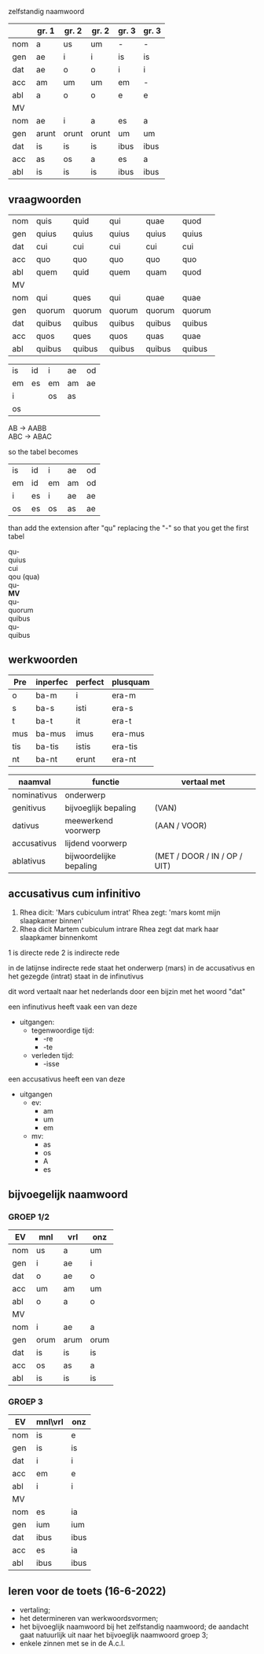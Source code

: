zelfstandig naamwoord

|    | gr. 1 |gr. 2  | gr. 2 | gr. 3| gr. 3
|----|-------|-------|-------|------|------|
|nom | a     | us    | um    | -    | -
|gen | ae    | i     | i     | is   | is
|dat | ae    | o     | o     | i    | i
|acc | am    | um    | um    | em   | -
|abl | a     | o     | o     | e    | e
|MV  |       |       |       |      |
|nom | ae    | i     | a     | es   | a
|gen | arunt | orunt | orunt | um   | um
|dat | is    | is    | is    | ibus | ibus
|acc | as    | os    | a     | es   | a
|abl | is    | is    | is    | ibus | ibus


## vraagwoorden

|    |        |        |        |        |        |
|----|--------|--------|--------|--------|--------|
|nom | quis   | quid   | qui    | quae   | quod   
|gen | quius  | quius  | quius  | quius  | quius   
|dat | cui    | cui    | cui    | cui    | cui
|acc | quo    | quo    | quo    | quo    | quo
|abl | quem   | quid   | quem   | quam   | quod
| MV |        |        |        |        |
|nom | qui    | ques   | qui    | quae   | quae
|gen | quorum | quorum | quorum | quorum | quorum
|dat | quibus | quibus | quibus | quibus | quibus
|acc | quos   | ques   | quos   | quas   | quae
|abl | quibus | quibus | quibus | quibus | quibus

|  |  |  |  |  |
|--|--|--|--|--|
|is|id|i |ae|od|
|em|es|em|am|ae|
|i |  |os|as|  |
|os|  |  |  |  |

AB -> AABB \
ABC -> ABAC

so the tabel becomes

|  |  |  |  |  |
|--|--|--|--|--|
|is|id|i |ae|od|
|em|id|em|am|od|
|i |es|i |ae|ae|
|os|es|os|as|ae|
  
than add the extension after "qu" replacing the "-"
so that you get the first tabel

qu-       \
quius     \
cui       \
qou (qua) \
qu-       \
**MV**    \
qu-       \
quorum    \
quibus    \
qu-       \
quibus    

## werkwoorden
|Pre|inperfec|perfect|plusquam
|-|-|-|-
|o   | ba-m  | i     |era-m
|s   | ba-s  | isti  |era-s
|t   | ba-t  | it    |era-t
|mus | ba-mus| imus  |era-mus
|tis | ba-tis| istis |era-tis
|nt  | ba-nt | erunt |era-nt


| naamval    | functie                 | vertaal met |
|------------|-------------------------|-------------|
|nominativus | onderwerp               |                              
|genitivus   | bijvoeglijk bepaling    | (VAN) 
|dativus     | meewerkend voorwerp     | (AAN / VOOR) 
|accusativus | lijdend voorwerp        |
|ablativus   | bijwoordelijke bepaling | (MET / DOOR / IN / OP / UIT)


## accusativus cum infinitivo

1. Rhea dicit: 'Mars cubiculum intrat' 
    Rhea zegt: 'mars komt mijn slaapkamer binnen'
2. Rhea dicit Martem cubiculum intrare
    Rhea zegt dat mark haar slaapkamer binnenkomt

1 is directe rede
2 is indirecte rede

in de latijnse indirecte rede staat het onderwerp (mars) in de accusativus
en het gezegde (intrat) staat in de infinutivus

dit word vertaalt naar het nederlands door een bijzin met het woord "dat"

een infinutivus heeft vaak een van deze 
* uitgangen:
   * tegenwoordige tijd:
       * -re
       * -te
   * verleden tijd:
       * -isse

een accusativus heeft een van deze
* uitgangen
   * ev:
       * am
       * um
       * em
   * mv:
       * as
       * os
       * A
       * es

## bijvoegelijk naamwoord
### GROEP 1/2
|EV |mnl|vrl|onz| 
|---|---|---|---|
|nom|us |a  |um |
|gen|i  |ae |i  |
|dat|o  |ae |o  |
|acc|um |am |um |
|abl|o  |a  |o  |
|MV |   |   |   |
|nom|i  |ae |a  | 
|gen|orum|arum|orum| 
|dat|is |is |is |
|acc|os |as |a  |
|abl|is |is |is |

### GROEP 3	 

|EV  | mnl\vrl| onz|
|----|------|------|	 
|nom | is   | e    | 
|gen | is   | is   |
|dat | i    | i    |  
|acc | em   | e    |  
|abl | i    | i    | 
|MV  |      |      |
|nom | es   | ia   | 
|gen | ium  | ium  |
|dat | ibus | ibus |
|acc | es   | ia   |
|abl | ibus | ibus |
## leren voor de toets (16-6-2022)
- vertaling;
- het determineren van werkwoordsvormen;
- het bijvoeglijk naamwoord bij het zelfstandig naamwoord; de aandacht gaat natuurlijk uit naar het bijvoeglijk naamwoord groep 3;
- enkele zinnen met se in de A.c.I.
